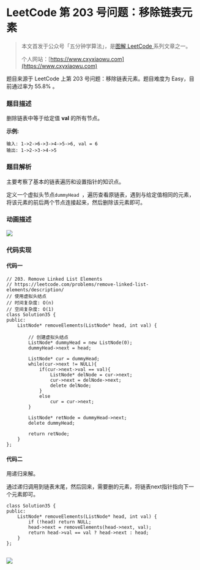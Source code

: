 # LeetCode 第 203 号问题：移除链表元素

> 本文首发于公众号「五分钟学算法」，是[图解 LeetCode ](<https://github.com/MisterBooo/LeetCodeAnimation>)系列文章之一。
>
> 个人网站：[https://www.cxyxiaowu.com](https://www.cxyxiaowu.com)

题目来源于 LeetCode 上第 203 号问题：移除链表元素。题目难度为 Easy，目前通过率为 55.8% 。

### 题目描述

删除链表中等于给定值 **val** 的所有节点。

**示例:**

```
输入: 1->2->6->3->4->5->6, val = 6
输出: 1->2->3->4->5
```

### 题目解析

主要考察了基本的链表遍历和设置指针的知识点。

定义一个虚拟头节点`dummyHead `，遍历查看原链表，遇到与给定值相同的元素，将该元素的前后两个节点连接起来，然后删除该元素即可。

### 动画描述

![](https://blog-1257126549.cos.ap-guangzhou.myqcloud.com/blog/tuy84.gif)

### 代码实现

#### 代码一

```
// 203. Remove Linked List Elements
// https://leetcode.com/problems/remove-linked-list-elements/description/
// 使用虚拟头结点
// 时间复杂度: O(n)
// 空间复杂度: O(1)
class Solution35 {
public:
    ListNode* removeElements(ListNode* head, int val) {

        // 创建虚拟头结点
        ListNode* dummyHead = new ListNode(0);
        dummyHead->next = head;

        ListNode* cur = dummyHead;
        while(cur->next != NULL){
            if(cur->next->val == val){
                ListNode* delNode = cur->next;
                cur->next = delNode->next;
                delete delNode;
            }
            else
                cur = cur->next;
        }

        ListNode* retNode = dummyHead->next;
        delete dummyHead;

        return retNode;
    }
};

```

#### 代码二

用递归来解。

通过递归调用到链表末尾，然后回来，需要删的元素，将链表next指针指向下一个元素即可。

```
class Solution35 {
public:
    ListNode* removeElements(ListNode* head, int val) {
        if (!head) return NULL;
        head->next = removeElements(head->next, val);
        return head->val == val ? head->next : head;
    }
};
```

## 



![](https://blog-1257126549.cos.ap-guangzhou.myqcloud.com/blog/sbo5i.png)